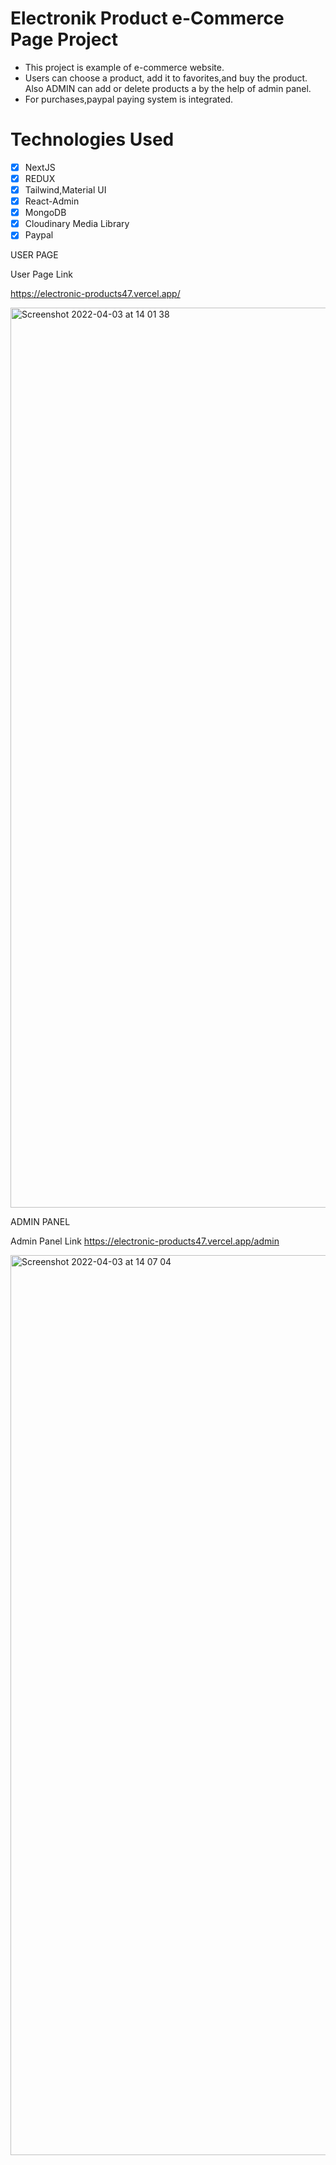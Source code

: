 # Electronik Product e-Commerce Page Project

- This project is example of e-commerce website.
- Users can choose a product, add it to favorites,and buy the product. Also ADMIN can add or delete  products a by the help of admin panel.
- For purchases,paypal paying system is integrated.

# Technologies Used
 - [x] NextJS
 - [x] REDUX 
 - [x] Tailwind,Material UI
 - [x] React-Admin
 - [x] MongoDB
 - [x] Cloudinary Media Library
 - [x] Paypal 

USER PAGE

User Page Link 

https://electronic-products47.vercel.app/

 <img width="1440" alt="Screenshot 2022-04-03 at 14 01 38" src="https://user-images.githubusercontent.com/75525090/161427145-a801685a-cf23-4d13-a875-324c49065fcb.png">
 

ADMIN PANEL

Admin Panel Link
https://electronic-products47.vercel.app/admin

<img width="1440" alt="Screenshot 2022-04-03 at 14 07 04" src="https://user-images.githubusercontent.com/75525090/161427331-ca285d26-e2c9-4276-ba79-b4ae039f5ee7.png">

